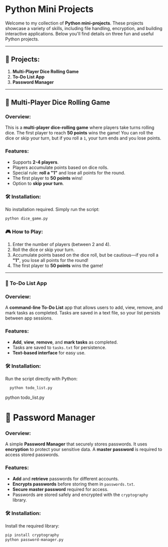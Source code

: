 # Python Mini Projects

Welcome to my collection of **Python mini-projects**. These projects showcase a variety of skills, including file handling, encryption, and building interactive applications. Below you'll find details on three fun and useful Python projects.

---

## 🧩 Projects:

1. **Multi-Player Dice Rolling Game**
2. **To-Do List App**
3. **Password Manager**

---

## 🎲 Multi-Player Dice Rolling Game

### Overview:
This is a **multi-player dice-rolling game** where players take turns rolling dice. The first player to reach **50 points** wins the game! You can roll the dice or skip your turn, but if you roll a `1`, your turn ends and you lose points.

### Features:
- Supports **2-4 players**.
- Players accumulate points based on dice rolls.
- Special rule: **roll a "1"** and lose all points for the round.
- The first player to **50 points** wins!
- Option to **skip your turn**.

### 🛠️ Installation:
No installation required. Simply run the script:

```bash
python dice_game.py
```
### 🎮 How to Play:

1. Enter the number of players (between 2 and 4).
2. Roll the dice or skip your turn.
3. Accumulate points based on the dice roll, but be cautious—if you roll a **"1"**, you lose all points for the round!
4. The first player to **50 points** wins the game!

---

### 📝 To-Do List App

### Overview:
A **command-line To-Do List** app that allows users to add, view, remove, and mark tasks as completed. Tasks are saved in a text file, so your list persists between app sessions.

### Features:
- **Add**, **view**, **remove**, and **mark tasks** as completed.
- Tasks are saved to `tasks.txt` for persistence.
- **Text-based interface** for easy use.

### 🛠️ Installation:
Run the script directly with Python:

```bash
  python todo_list.py
```
python todo_list.py

# 🔐 Password Manager

### Overview:
A simple **Password Manager** that securely stores passwords. It uses **encryption** to protect your sensitive data. A **master password** is required to access stored passwords.

### Features:
- **Add** and **retrieve** passwords for different accounts.
- **Encrypts passwords** before storing them in `passwords.txt`.
- **Secure master password** required for access.
- Passwords are stored safely and encrypted with the `cryptography` library.

### 🛠️ Installation:
Install the required library:

```bash
pip install cryptography
python password-manager.py

